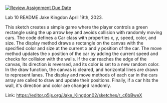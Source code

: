 [![Review Assignment Due Date](https://classroom.github.com/assets/deadline-readme-button-24ddc0f5d75046c5622901739e7c5dd533143b0c8e959d652212380cedb1ea36.svg)](https://classroom.github.com/a/w0x8b7lw)

Lab 10 README
Jake Kingdon 
April 19th, 2023.

This sketch creates a simple game where the player controls a green rectangle using the up arrow key and avoids collision with randomly moving cars. The code defines a Car class with properties x, y, speed, color, and size. The display method draws a rectangle on the canvas with the specified color and size at the current x and y position of the car. The move method updates the x position of the car by adding the current speed and checks for collision with the walls. If the car reaches the edge of the canvas, its direction is reversed, and its color is set to a new random color. In the draw function, the canvas is cleared, and horizontal lines are drawn to represent lanes. The display and move methods of each car in the cars array are called to draw and update their positions. Finally, if a car hits the wall, it's direction and color are changed randomly. 

Link: https://editor.p5js.org/Jake_Kingdon02/sketches/r_c6bBweX
